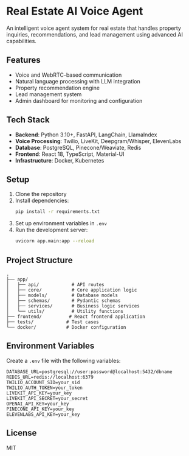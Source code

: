 # Real Estate AI Voice Agent

An intelligent voice agent system for real estate that handles property inquiries, recommendations, and lead management using advanced AI capabilities.

## Features

- Voice and WebRTC-based communication
- Natural language processing with LLM integration
- Property recommendation engine
- Lead management system
- Admin dashboard for monitoring and configuration

## Tech Stack

- **Backend**: Python 3.10+, FastAPI, LangChain, LlamaIndex
- **Voice Processing**: Twilio, LiveKit, Deepgram/Whisper, ElevenLabs
- **Database**: PostgreSQL, Pinecone/Weaviate, Redis
- **Frontend**: React 18, TypeScript, Material-UI
- **Infrastructure**: Docker, Kubernetes

## Setup

1. Clone the repository
2. Install dependencies:
   ```bash
   pip install -r requirements.txt
   ```
3. Set up environment variables in `.env`
4. Run the development server:
   ```bash
   uvicorn app.main:app --reload
   ```

## Project Structure

```
.
├── app/
│   ├── api/            # API routes
│   ├── core/           # Core application logic
│   ├── models/         # Database models
│   ├── schemas/        # Pydantic schemas
│   ├── services/       # Business logic services
│   └── utils/          # Utility functions
├── frontend/          # React frontend application
├── tests/            # Test cases
└── docker/           # Docker configuration
```

## Environment Variables

Create a `.env` file with the following variables:

```
DATABASE_URL=postgresql://user:password@localhost:5432/dbname
REDIS_URL=redis://localhost:6379
TWILIO_ACCOUNT_SID=your_sid
TWILIO_AUTH_TOKEN=your_token
LIVEKIT_API_KEY=your_key
LIVEKIT_API_SECRET=your_secret
OPENAI_API_KEY=your_key
PINECONE_API_KEY=your_key
ELEVENLABS_API_KEY=your_key
```

## License

MIT
